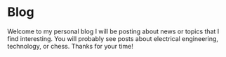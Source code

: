 # Blog

Welcome to my personal blog I will be posting about news or topics that I find interesting. You will probably see posts about electrical engineering, technology, or chess. Thanks for your time!
